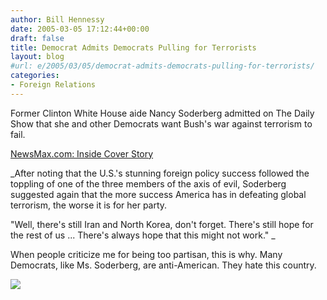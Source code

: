 ```yaml
---
author: Bill Hennessy
date: 2005-03-05 17:12:44+00:00
draft: false
title: Democrat Admits Democrats Pulling for Terrorists
layout: blog
#url: e/2005/03/05/democrat-admits-democrats-pulling-for-terrorists/
categories:
- Foreign Relations
---
```


Former Clinton White House aide Nancy Soderberg admitted on The Daily Show that she and other Democrats want Bush's war against terrorism to fail.




[NewsMax.com: Inside Cover Story](https://www.newsmax.com/archives/ic/2005/3/5/65606.shtml)




_After noting that the U.S.'s stunning foreign policy success followed the toppling of one of the three members of the axis of evil, Soderberg suggested again that the more success America has in defeating global terrorism, the worse it is for her party.  
  
"Well, there's still Iran and North Korea, don't forget. There's still hope for the rest of us ... There's always hope that this might not work." _




When people criticize me for being too partisan, this is why. Many Democrats, like Ms. Soderberg, are anti-American. They hate this country.

![](https://blog.billhennessy.com/aggbug.aspx?PostID=1298)

